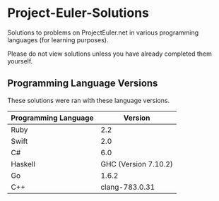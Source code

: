 # Project-Euler-Solutions #

Solutions to problems on ProjectEuler.net in various programming languages (for learning purposes).

Please do not view solutions unless you have already completed them yourself.

## Programming Language Versions ##

These solutions were ran with these language versions.


Programming Language | Version
---------------------|--------
Ruby                 | 2.2
Swift                | 2.0
C#                   | 6.0
Haskell              | GHC (Version 7.10.2)
Go                   | 1.6.2
C++                  | clang-783.0.31

